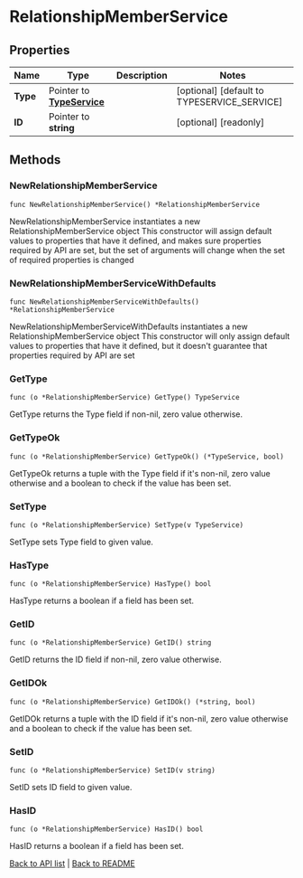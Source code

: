 # RelationshipMemberService

## Properties

Name | Type | Description | Notes
------------ | ------------- | ------------- | -------------
**Type** | Pointer to [**TypeService**](TypeService.md) |  | [optional] [default to TYPESERVICE_SERVICE]
**ID** | Pointer to **string** |  | [optional] [readonly] 

## Methods

### NewRelationshipMemberService

`func NewRelationshipMemberService() *RelationshipMemberService`

NewRelationshipMemberService instantiates a new RelationshipMemberService object
This constructor will assign default values to properties that have it defined,
and makes sure properties required by API are set, but the set of arguments
will change when the set of required properties is changed

### NewRelationshipMemberServiceWithDefaults

`func NewRelationshipMemberServiceWithDefaults() *RelationshipMemberService`

NewRelationshipMemberServiceWithDefaults instantiates a new RelationshipMemberService object
This constructor will only assign default values to properties that have it defined,
but it doesn't guarantee that properties required by API are set

### GetType

`func (o *RelationshipMemberService) GetType() TypeService`

GetType returns the Type field if non-nil, zero value otherwise.

### GetTypeOk

`func (o *RelationshipMemberService) GetTypeOk() (*TypeService, bool)`

GetTypeOk returns a tuple with the Type field if it's non-nil, zero value otherwise
and a boolean to check if the value has been set.

### SetType

`func (o *RelationshipMemberService) SetType(v TypeService)`

SetType sets Type field to given value.

### HasType

`func (o *RelationshipMemberService) HasType() bool`

HasType returns a boolean if a field has been set.

### GetID

`func (o *RelationshipMemberService) GetID() string`

GetID returns the ID field if non-nil, zero value otherwise.

### GetIDOk

`func (o *RelationshipMemberService) GetIDOk() (*string, bool)`

GetIDOk returns a tuple with the ID field if it's non-nil, zero value otherwise
and a boolean to check if the value has been set.

### SetID

`func (o *RelationshipMemberService) SetID(v string)`

SetID sets ID field to given value.

### HasID

`func (o *RelationshipMemberService) HasID() bool`

HasID returns a boolean if a field has been set.


[Back to API list](../README.md#documentation-for-api-endpoints) | [Back to README](../README.md)
